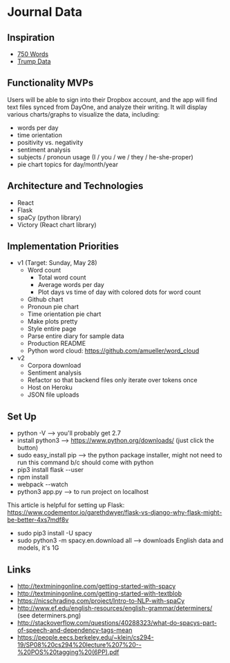 # Journal Data

## Inspiration

- [750 Words][750words]
- [Trump Data][trumpdata]

[750words]: http://750words.com/
[trumpdata]: http://www.trumpdata.org/

## Functionality MVPs

Users will be able to sign into their Dropbox account, and the app will find text files synced from DayOne, and analyze their writing.  It will display various charts/graphs to visualize the data, including:

- words per day
- time orientation
- positivity vs. negativity
- sentiment analysis
- subjects / pronoun usage (I / you / we / they / he-she-proper)
- pie chart topics for day/month/year

## Architecture and Technologies

- React
- Flask
- spaCy (python library)
- Victory (React chart library)

## Implementation Priorities

- v1 (Target: Sunday, May 28)
  + Word count
    - Total word count
    - Average words per day
    - Plot days vs time of day with colored dots for word count
  + Github chart
  + Pronoun pie chart
  + Time orientation pie chart
  + Make plots pretty
  + Style entire page
  + Parse entire diary for sample data
  + Production README
  + Python word cloud: https://github.com/amueller/word_cloud
- v2
  + Corpora download
  + Sentiment analysis
  + Refactor so that backend files only iterate over tokens once
  + Host on Heroku
  + JSON file uploads

## Set Up

- python -V --> you'll probably get 2.7
- install python3 --> https://www.python.org/downloads/ (just click the button)
- sudo easy_install pip --> the python package installer, might not need to run this command b/c should come with python
- pip3 install flask --user
- npm install
- webpack --watch
- python3 app.py --> to run project on localhost

This article is helpful for setting up Flask: https://www.codementor.io/garethdwyer/flask-vs-django-why-flask-might-be-better-4xs7mdf8v

- sudo pip3 install -U spacy
- sudo python3 -m spacy.en.download all --> downloads English data and models, it's 1G

## Links

- http://textminingonline.com/getting-started-with-spacy
- http://textminingonline.com/getting-started-with-textblob
- https://nicschrading.com/project/Intro-to-NLP-with-spaCy
- http://www.ef.edu/english-resources/english-grammar/determiners/ (see determiners.png)
- http://stackoverflow.com/questions/40288323/what-do-spacys-part-of-speech-and-dependency-tags-mean
- https://people.eecs.berkeley.edu/~klein/cs294-19/SP08%20cs294%20lecture%207%20--%20POS%20tagging%20(6PP).pdf
